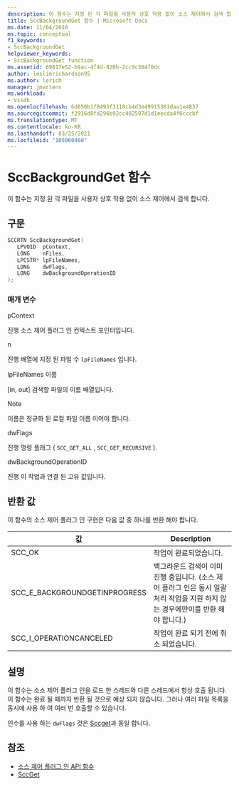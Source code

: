 ```yaml
---
description: 이 함수는 지정 된 각 파일을 사용자 상호 작용 없이 소스 제어에서 검색 합니다.
title: SccBackgroundGet 함수 | Microsoft Docs
ms.date: 11/04/2016
ms.topic: conceptual
f1_keywords:
- SccBackgroundGet
helpviewer_keywords:
- SccBackgroundGet function
ms.assetid: 69817e52-b9ac-4f4d-820b-2cc9c384f0dc
author: leslierichardson95
ms.author: lerich
manager: jmartens
ms.workload:
- vssdk
ms.openlocfilehash: 6d850b1f8493f3118cb4d3e49915361daa1e4837
ms.sourcegitcommit: f2916d8fd296b92cc402597d1d1eecda4f6cccbf
ms.translationtype: MT
ms.contentlocale: ko-KR
ms.lasthandoff: 03/25/2021
ms.locfileid: "105060460"
---
```

# <a name="sccbackgroundget-function"></a>SccBackgroundGet 함수
이 함수는 지정 된 각 파일을 사용자 상호 작용 없이 소스 제어에서 검색 합니다.

## <a name="syntax"></a>구문

```cpp
SCCRTN SccBackgroundGet(
   LPVOID  pContext,
   LONG    nFiles,
   LPCSTR* lpFileNames,
   LONG    dwFlags,
   LONG    dwBackgroundOperationID
);
```

### <a name="parameters"></a>매개 변수
 pContext

진행 소스 제어 플러그 인 컨텍스트 포인터입니다.

 n

진행 배열에 지정 된 파일 수 `lpFileNames` 입니다.

 lpFileNames 이름

[in, out] 검색할 파일의 이름 배열입니다.

> [!NOTE]
> 이름은 정규화 된 로컬 파일 이름 이어야 합니다.

 dwFlags

진행 명령 플래그 ( `SCC_GET_ALL` , `SCC_GET_RECURSIVE` ).

 dwBackgroundOperationID

진행 이 작업과 연결 된 고유 값입니다.

## <a name="return-value"></a>반환 값
 이 함수의 소스 제어 플러그 인 구현은 다음 값 중 하나를 반환 해야 합니다.

|값|Description|
|-----------|-----------------|
|SCC_OK|작업이 완료되었습니다.|
|SCC_E_BACKGROUNDGETINPROGRESS|백그라운드 검색이 이미 진행 중입니다. (소스 제어 플러그 인은 동시 일괄 처리 작업을 지원 하지 않는 경우에만이를 반환 해야 합니다.)|
|SCC_I_OPERATIONCANCELED|작업이 완료 되기 전에 취소 되었습니다.|

## <a name="remarks"></a>설명
 이 함수는 소스 제어 플러그 인을 로드 한 스레드와 다른 스레드에서 항상 호출 됩니다. 이 함수는 완료 될 때까지 반환 될 것으로 예상 되지 않습니다. 그러나 여러 파일 목록을 동시에 사용 하 여 여러 번 호출할 수 있습니다.

 인수를 사용 하는 `dwFlags` 것은 [Sccget](../extensibility/sccget-function.md)과 동일 합니다.

## <a name="see-also"></a>참조
- [소스 제어 플러그 인 API 함수](../extensibility/source-control-plug-in-api-functions.md)
- [SccGet](../extensibility/sccget-function.md)
